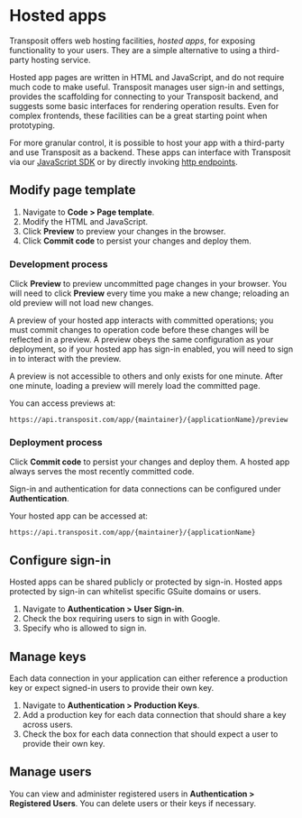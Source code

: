 # Hosted apps

Transposit offers web hosting facilities, _hosted apps_, for exposing functionality to your users. They are a simple alternative to using a third-party hosting service.

Hosted app pages are written in HTML and JavaScript, and do not require much code to make useful. Transposit manages user sign-in and settings, provides the scaffolding for connecting to your Transposit backend, and suggests some basic interfaces for rendering operation results. Even for complex frontends, these facilities can be a great starting point when prototyping.

For more granular control, it is possible to host your app with a third-party and use Transposit as a backend. These apps can interface with Transposit via our [JavaScript SDK](../references/js-sdk.md) or by directly invoking [http endpoints](endpoints.md).

## Modify page template

1. Navigate to **Code &gt; Page template**.
2. Modify the HTML and JavaScript.
3. Click **Preview** to preview your changes in the browser.
4. Click **Commit code** to persist your changes and deploy them.

### Development process

Click **Preview** to preview uncommitted page changes in your browser. You will need to click **Preview** every time you make a new change; reloading an old preview will not load new changes.

A preview of your hosted app interacts with committed operations; you must commit changes to operation code before these changes will be reflected in a preview. A preview obeys the same configuration as your deployment, so if your hosted app has sign-in enabled, you will need to sign in to interact with the preview.

A preview is not accessible to others and only exists for one minute. After one minute, loading a preview will merely load the committed page.

You can access previews at:

```text
https://api.transposit.com/app/{maintainer}/{applicationName}/preview
```

### Deployment process

Click **Commit code** to persist your changes and deploy them. A hosted app always serves the most recently committed code.

Sign-in and authentication for data connections can be configured under **Authentication**.

Your hosted app can be accessed at:

```text
https://api.transposit.com/app/{maintainer}/{applicationName}
```

## Configure sign-in

Hosted apps can be shared publicly or protected by sign-in. Hosted apps protected by sign-in can whitelist specific GSuite domains or users.

1. Navigate to **Authentication &gt; User Sign-in**.
2. Check the box requiring users to sign in with Google.
3. Specify who is allowed to sign in.

## Manage keys

Each data connection in your application can either reference a production key or expect signed-in users to provide their own key.

1. Navigate to **Authentication &gt; Production Keys**.
2. Add a production key for each data connection that should share a key across users.
3. Check the box for each data connection that should expect a user to provide their own key.

## Manage users

You can view and administer registered users in **Authentication &gt; Registered Users**. You can delete users or their keys if necessary.

